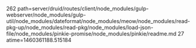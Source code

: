 262 path=server/druid/routes/client/node_modules/gulp-webserver/node_modules/gulp-util/node_modules/dateformat/node_modules/meow/node_modules/read-pkg-up/node_modules/read-pkg/node_modules/load-json-file/node_modules/pinkie-promise/node_modules/pinkie/readme.md
27 atime=1460361188.515184
